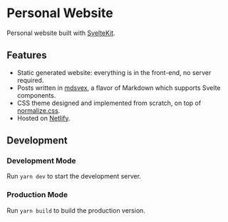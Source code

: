 # Personal Website
Personal website built with [SvelteKit](https://kit.svelte.dev/).

## Features
* Static generated website: everything is in the front-end, no server required.
* Posts written in [mdsvex](https://mdsvex.pngwn.io/), a flavor of Markdown which supports Svelte components.
* CSS theme designed and implemented from scratch, on top of [normalize.css](https://necolas.github.io/normalize.css/).
* Hosted on [Netlify](https://www.netlify.com/).

## Development

### Development Mode
Run `yarn dev` to start the development server.

### Production Mode
Run `yarn build` to build the production version.
